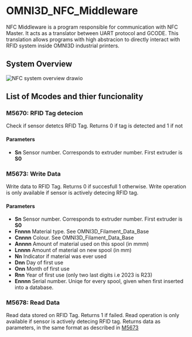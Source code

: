 # OMNI3D_NFC_Middleware

NFC Middleware is a program responsible for communication with NFC Master. It acts as a translator between UART protocol and GCODE. This translation allows programs with high abstracion to directly interact with RFID system inside OMNI3D industrial printers.

## System Overview
![NFC system overview drawio](https://github.com/omni3dteam/OMNI3D_NFC_Middleware/assets/127947391/f74e748b-7d84-4bae-9940-1e5f785187d4)

## List of Mcodes and thier funcionality

### M5670: RFID Tag detecion
Check if sensor detetcs RFID Tag. Returns 0 if tag is detected and 1 if not
#### Parameters 
* **Sn** Sensor number. Corresponds to extruder number. First extruder is **S0** 

### M5673: Write Data
Write data to RFID Tag. Returns 0 if succesfull 1 otherwise. Write operation is only available if sensor is actively detecing RFID tag. 
#### Parameters
* **Sn** Sensor number. Corresponds to extruder number. First extruder is **S0** 
* **Fnnnn** Material type. See OMNI3D_Filament_Data_Base
* **Cnnnn** Colour. See OMNI3D_Filament_Data_Base
* **Annnn** Amount of material used on this spool (in mmm)
* **Lnnnn** Amount of material on new spool (in mm)
* **Nn** Indicator if material was ever used
* **Dnn** Day of first use
* **Onn** Month of first use
* **Rnn** Year of first use (only two last digits i.e 2023 is R23)
* **Ennnn** Serial number. Uniqe for every spool, given when first inserted into a database.

### M5678: Read Data
Read data stored on RFID Tag. Returns 1 if failed. Read operation is only available if sensor is actively detecing RFID tag. Returns data as parameters, in the same format as described in [M5673](#M5673:-Write-Data)








